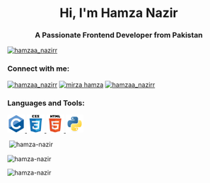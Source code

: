 <h1 align="center">Hi, I'm Hamza Nazir</h1>
<h3 align="center">A Passionate Frontend Developer from Pakistan</h3>


<p align="left"> <a href="https://twitter.com/hamzaa_nazirr" target="blank"><img src="https://img.shields.io/twitter/follow/hamzaa_nazirr?logo=twitter&style=for-the-badge" alt="hamzaa_nazirr" /></a> </p>

<h3 align="left">Connect with me:</h3>
<p align="left">
<a href="https://twitter.com/hamzaa_nazirr" target="blank"><img align="center" src="https://raw.githubusercontent.com/rahuldkjain/github-profile-readme-generator/master/src/images/icons/Social/twitter.svg" alt="hamzaa_nazirr" height="30" width="40" /></a>
<a href="https://fb.com/mirza hamza" target="blank"><img align="center" src="https://raw.githubusercontent.com/rahuldkjain/github-profile-readme-generator/master/src/images/icons/Social/facebook.svg" alt="mirza hamza" height="30" width="40" /></a>
<a href="https://instagram.com/hamzaa_nazirr" target="blank"><img align="center" src="https://raw.githubusercontent.com/rahuldkjain/github-profile-readme-generator/master/src/images/icons/Social/instagram.svg" alt="hamzaa_nazirr" height="30" width="40" /></a>
</p>

<h3 align="left">Languages and Tools:</h3>
<p align="left"> <a href="https://www.cprogramming.com/" target="_blank" rel="noreferrer"> <img src="https://raw.githubusercontent.com/devicons/devicon/master/icons/c/c-original.svg" alt="c" width="40" height="40"/> </a> <a href="https://www.w3schools.com/css/" target="_blank" rel="noreferrer"> <img src="https://raw.githubusercontent.com/devicons/devicon/master/icons/css3/css3-original-wordmark.svg" alt="css3" width="40" height="40"/> </a> <a href="https://www.w3.org/html/" target="_blank" rel="noreferrer"> <img src="https://raw.githubusercontent.com/devicons/devicon/master/icons/html5/html5-original-wordmark.svg" alt="html5" width="40" height="40"/> </a> <a href="https://www.python.org" target="_blank" rel="noreferrer"> <img src="https://raw.githubusercontent.com/devicons/devicon/master/icons/python/python-original.svg" alt="python" width="40" height="40"/> </a> </p>


<p>&nbsp;<img align="center" src="https://github-readme-stats.vercel.app/api?username=hamza-nazir&show_icons=true&locale=en" alt="hamza-nazir" /></p>

<p><img align="center" src="https://github-readme-streak-stats.herokuapp.com/?user=hamza-nazir&" alt="hamza-nazir" /></p>
<p align="left"> <img src="https://komarev.com/ghpvc/?username=hamza-nazir&label=Profile%20views&color=0e75b6&style=flat" alt="hamza-nazir" /> </p>
